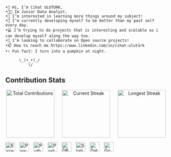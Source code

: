     •👋 Hi, I’m Cihat ULUTURK,
    •🧑‍💼 Im Junior Data Analyst.
    •👀 I’m interested in learning more things around my subject!
    •🌱 I’m currently developing myself to be better than my past self every day.
    •💻 I’m trying to do projects that is interesting and scalable so i can develop myself along the way too.
    •💞️ I’m looking to collaborate on Open source projects!
    •📫 How to reach me https://www.linkedin.com/in/cihat-ulutürk
    •⚡ Fun fact: I turn into a pumpkin at night.

          \_(•_•)_/
              \/

## Contribution Stats

<p align="center">
  <img src="https://github-readme-stats.vercel.app/api?username=waltzofflowers&count_private=true&show_icons=true&hide=prs&theme=dark" alt="Total Contributions" height="150" style="margin-right: 20px; vertical-align: middle;"/>
  <img src="https://github-readme-streak-stats.herokuapp.com/?user=waltzofflowers&theme=dark" alt="Current Streak" height="150" style="margin-right: 20px; vertical-align: middle;"/>
  <img src="https://github-readme-streak-stats.herokuapp.com/?user=waltzofflowers&theme=dark" alt="Longest Streak" height="150" style="vertical-align: middle;"/>
</p>

 
<span style="padding-right: 10px;">
  <img src="https://img.shields.io/badge/Excel-217346?style=flat-square&logo=microsoft-excel&logoColor=white" alt="Excel" height="30"/>
</span>
<span style="padding-right: 10px;">
  <img src="https://img.shields.io/badge/Power_BI-F2C811?style=flat-square&logo=power-bi&logoColor=black" alt="Power BI" height="30"/>
</span>
<span style="padding-right: 10px;">
  <img src="https://img.shields.io/badge/Python-3776AB?style=flat-square&logo=python&logoColor=white" alt="Python" height="30"/>
</span>
<span style="padding-right: 10px;">
  <img src="https://img.shields.io/badge/PostgreSQL-4169E1?style=flat-square&logo=postgresql&logoColor=white" alt="PostgreSQL" height="30"/>
</span>
<span style="padding-right: 10px;">
  <img src="https://img.shields.io/badge/DBMS-3E4A89?style=flat-square&logo=database&logoColor=white" alt="DBMS" height="30"/>
</span>
<span style="padding-right: 10px;">
  <img src="https://img.shields.io/badge/Statistics-4CAF50?style=flat-square&logo=google-analytics&logoColor=white" alt="Statistics" height="30"/>
</span>
<span style="padding-right: 10px;">
  <img src="https://img.shields.io/badge/Data_Visualization-FF6F00?style=flat-square&logo=tableau&logoColor=white" alt="Data Visualization" height="30"/>
</span>
<span style="padding-right: 10px;">
  <img src="https://img.shields.io/badge/Google_Cloud-4285F4?style=flat-square&logo=google-cloud&logoColor=white" alt="Google Cloud" height="30"/>
</span>
